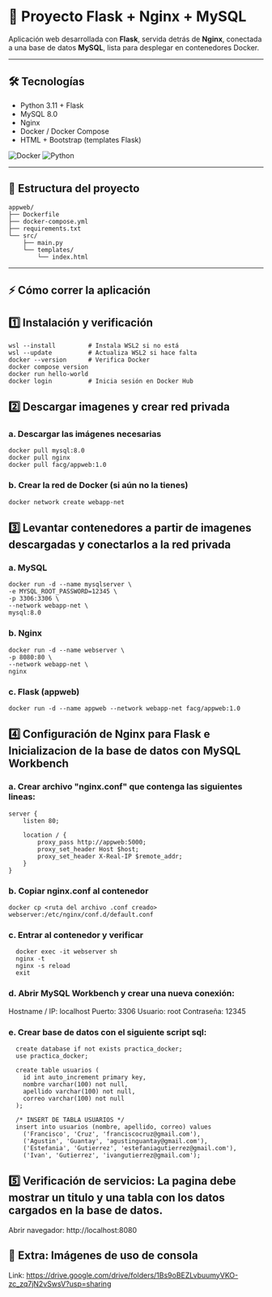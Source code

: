 # 🚀 Proyecto Flask + Nginx + MySQL

Aplicación web desarrollada con **Flask**, servida detrás de **Nginx**, conectada a una base de datos **MySQL**, lista para desplegar en contenedores Docker.

---

## 🛠 Tecnologías

* Python 3.11 + Flask
* MySQL 8.0
* Nginx
* Docker / Docker Compose
* HTML + Bootstrap (templates Flask)

![Docker](https://img.shields.io/badge/Docker-2496ED?style=flat\&logo=docker\&logoColor=white)
![Python](https://img.shields.io/badge/Python-3776AB?style=flat\&logo=python\&logoColor=white)

---

## 📂 Estructura del proyecto

```
appweb/
├── Dockerfile
├── docker-compose.yml
├── requirements.txt
└── src/
    ├── main.py
    └── templates/
        └── index.html
```

---

## ⚡ Cómo correr la aplicación

## 1️⃣ Instalación y verificación
```
wsl --install         # Instala WSL2 si no está
wsl --update          # Actualiza WSL2 si hace falta
docker --version      # Verifica Docker
docker compose version
docker run hello-world
docker login          # Inicia sesión en Docker Hub
```

## 2️⃣ Descargar imagenes y crear red privada
### a. Descargar las imágenes necesarias
```
docker pull mysql:8.0
docker pull nginx
docker pull facg/appweb:1.0
```

### b. Crear la red de Docker (si aún no la tienes)
```
docker network create webapp-net
```

## 3️⃣ Levantar contenedores a partir de imagenes descargadas y conectarlos a la red privada
### a. MySQL
```
docker run -d --name mysqlserver \
-e MYSQL_ROOT_PASSWORD=12345 \
-p 3306:3306 \
--network webapp-net \
mysql:8.0
```

### b. Nginx
```
docker run -d --name webserver \
-p 8080:80 \
--network webapp-net \
nginx
```

### c. Flask (appweb)
```
docker run -d --name appweb --network webapp-net facg/appweb:1.0
```

## 4️⃣ Configuración de Nginx para Flask e Inicializacion de la base de datos con MySQL Workbench
### a. Crear archivo "nginx.conf" que contenga las siguientes lineas:
```
server {
    listen 80;

    location / {
        proxy_pass http://appweb:5000;
        proxy_set_header Host $host;
        proxy_set_header X-Real-IP $remote_addr;
    }
}
```

### b. Copiar nginx.conf al contenedor
```
docker cp <ruta del archivo .conf creado> webserver:/etc/nginx/conf.d/default.conf
```

### c. Entrar al contenedor y verificar
```
  docker exec -it webserver sh
  nginx -t
  nginx -s reload
  exit
```
### d. Abrir MySQL Workbench y crear una nueva conexión:
  Hostname / IP: localhost
  Puerto: 3306
  Usuario: root
  Contraseña: 12345
### e. Crear base de datos con el siguiente script sql:
```
  create database if not exists practica_docker;
  use practica_docker;

  create table usuarios (
    id int auto_increment primary key,
    nombre varchar(100) not null,
    apellido varchar(100) not null,
    correo varchar(100) not null
  );

  /* INSERT DE TABLA USUARIOS */
  insert into usuarios (nombre, apellido, correo) values
    ('Francisco', 'Cruz', 'franciscocruz@gmail.com'),
    ('Agustin', 'Guantay', 'agustinguantay@gmail.com'),
    ('Estefania', 'Gutierrez', 'estefaniagutierrez@gmail.com'),
    ('Ivan', 'Gutierrez', 'ivangutierrez@gmail.com');
```
    
## 5️⃣ Verificación de servicios: La pagina debe mostrar un titulo y una tabla con los datos cargados en la base de datos.
Abrir navegador: http://localhost:8080

## 🔹 Extra: Imágenes de uso de consola
Link: https://drive.google.com/drive/folders/1Bs9oBEZLvbuumyVKO-zc_zq7jN2vSwsV?usp=sharing

